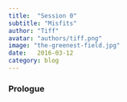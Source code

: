 ```yaml
---
title:  "Session 0"
subtitle: "Misfits"
author: "Tiff"
avatar: "authors/tiff.png"
image: "the-greenest-field.jpg"
date:   2016-03-12
category: blog
---
```


### Prologue
